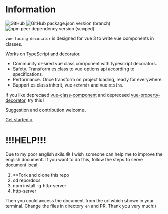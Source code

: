 # Information

![GitHub](https://img.shields.io/github/license/facing-dev/vue-facing-decorator) ![GitHub package.json version (branch)](https://img.shields.io/github/package-json/v/facing-dev/vue-facing-decorator/release) ![npm peer dependency version (scoped)](https://img.shields.io/npm/dependency-version/vue-facing-decorator/peer/vue)

`vue-facing-decorator` is designed for vue 3 to write vue components in classes.

Works on TypeScript and decorator.

* Community desired vue class component with typescript decorators.
* Safety. Transform es class to vue options api according to specifications.
* Performance. Once transform on project loading, ready for everywhere.
* Support es class inherit, vue `extends` and vue `mixins`.

[](./quick-start/code-what-it-is-example.ts ':include :type=code typescript')

If you like deprecaed [vue-class-component](https://github.com/vuejs/vue-class-component) and deprecaed [vue-property-decorator](https://github.com/kaorun343/vue-property-decorator), try this!

Suggestion and contribution welcome.

[Get started > ](/en/quick-start/quick-start.md)

# !!!HELP!!!

Due to my poor english skils.😂 I wish someone can help me to improve the english document. If you want to do this, follow the steps to serve document local:

1. **Fork and clone this repo
3. cd repo/docs
4. npm install -g http-server
5. http-server

Then you could access the document from the url which shown in your terminal. Change the files in directory `en` and PR. Thank you very much:)
